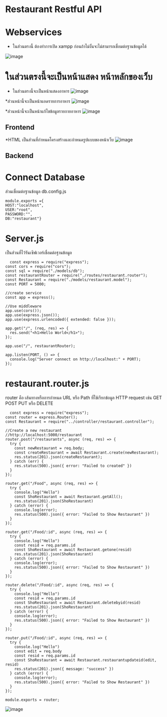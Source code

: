 # Restaurant Restful API
# Webservices

* ในส่วนตรงนี้ ต้องทำการเปิด xampp ก่อนถ้าไม่งั้นจะไม่สามารถเชื่อมต่อฐานข้อมูลได้ 
  
![image](https://github.com/lNewED/Webapi1/assets/120123210/7d18f332-6135-4977-a333-2a49fc0f0b6b)

# ในส่วนตรงนี้จะเป็นหน้าแสดง หน้าหลักของเว็บ

* ในส่วนตรงนี้จะเป็นหน้าแสดงอาหาร
![image](https://github.com/lNewED/Webapi1/assets/120123210/58b4401c-53fe-4fa4-b3ae-d825ce365a82)

*ส่วนหน้านี้จะเป็นหน้าแอดรายการอาหาร
![image](https://github.com/lNewED/Webapi1/assets/120123210/e19904a7-444f-424e-b837-f3c2a5e3a67c)

*ส่วนหน้านี้จะเป็นหน้าแก้ไขข้อมูลรายกายอาหาร
![image](https://github.com/lNewED/Webapi1/assets/120123210/442e1a1d-b9b1-4ad9-924e-4827ab19e95e)

## Frontend

*HTML เป็นส่วนที่กำหนดโครงสร้างและกำหนดรูปแบบของหน้าเว็บ
![image](https://github.com/lNewED/Webapi1/assets/120123210/7f8ec61b-72f1-4a0e-883f-705c53913da2)

## Backend

# Connect Database
   ส่วนเชื่อมต่อฐานข้อมูล db.config.js
   
    module.exports ={
    HOST:"localhost",
    USER:"root",
    PASSWORD:"",
    DB:"restaurant"}

# Server.js
  เป็นส่วนที่ไว้รันเซิฟเวอร์เชื่อมต่อฐานข้อมูล

      const express = require("express");
    const cors = require("cors");
    const sql = require("./models/db");
    const restaurantRouter = require("./routes/restaurant.router");
    const Restaurant = require("./models/restaurant.model");
    const PORT = 5000;

    //create service
    const app = express();

    //Use middleware
    app.use(cors());
    app.use(express.json());
    app.use(express.urlencoded({ extended: false }));
    
    app.get("/", (req, res) => {
      res.send("<h1>Hello World</h1>");
    });
    
    app.use("/", restaurantRouter);
    
    app.listen(PORT, () => {
      console.log("Server connect on http://localhost:" + PORT);
    });

# restaurant.router.js
  router คือ เส้นทางหรือการกำหนด URL หรือ Path ที่ใช้เรียกข้อมูล HTTP request เช่น
  GET POST PUT หรือ DELETE 

      const express = require("express");
    const router = express.Router();
    const Restaurant = require("../controller/restaurant.controller");
    
    //Create a new restaurant
    //http://localhost:5000/restaurant
    router.post("/restaurants", async (req, res) => {
      try {
        const newRestaurant = req.body;
        const createRestaurant = await Restaurant.create(newRestaurant);
        res.status(201).json(createRestaurant);
      } catch (err) {
        res.status(500).json({ error: "Failed to created" })
      }
    });
    
    router.get("/Food", async (req, res) => {
      try {
        console.log("Hello")
        const ShoRestaurant = await Restaurant.getAll();
        res.status(201).json(ShoRestaurant)
      } catch (error) {
        console.log(error);
        res.status(500).json({ error: "Failed to Show Restaurant" })
      }
    });
    
    router.get("/Food/:id", async (req, res) => {
      try {
        console.log("Hello")
        const resid = req.params.id
        const ShoRestaurant = await Restaurant.getone(resid)
        res.status(201).json(ShoRestaurant)
      } catch (error) {
        console.log(error);
        res.status(500).json({ error: "Failed to Show Restaurant" })
      }
    });
    
    router.delete("/Food/:id", async (req, res) => {
      try {
        console.log("Hello")
        const resid = req.params.id
        const ShoRestaurant = await Restaurant.deletebyid(resid)
        res.status(201).json(ShoRestaurant)
      } catch (error) {
        console.log(error);
        res.status(500).json({ error: "Failed to Show Restaurant" })
      }
    });
    
    router.put("/Food/:id", async (req, res) => {
      try {
        console.log("Hello")
        const edit = req.body
        const resid = req.params.id
        const ShoRestaurant = await Restaurant.restaurantupdateid(edit, resid)
        res.status(201).json({ message: "success" })
      } catch (error) {
        console.log(error);
        res.status(500).json({ error: "Failed to Show Restaurant" })
      }
    });
    
    module.exports = router;
    
![image](https://github.com/lNewED/Webapi1/assets/120123210/6b686e9c-2026-4ff2-87f6-b973b4b2dab8)


    


    
  
  
    







